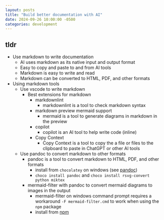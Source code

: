 ```yaml
---
layout: posts
title: "Build better documentation with AI"
date: 2024-09-26 10:00:00 -0500
categories: development
---
```


## tldr

- Use markdown to write documentation
  - AI uses markdown as its native input and output format
  - Easy to copy and paste to and from AI tools
  - Markdown is easy to write and read
  - Markdown can be converted to HTML, PDF, and other formats
- Using markdown tools
  - Use vscode to write markdown
    - Best extensions for markdown
      - markdownlint
        - markdownlint is a tool to check markdown syntax
      - markdown preview mermaid support
        - mermaid is a tool to generate diagrams in markdown in the preview
      - copilot
        - copilot is an AI tool to help write code (inline)
      - Copy Context
        - Copy Context is a tool to copy the a file or files to the clipboard to paste in ChatGPT or other AI tools
  - Use pandoc to convert markdown to other formats
    - pandoc is a tool to convert markdown to HTML, PDF, and other formats
      - install from `chocolatey` on windows (see [pandoc](https://pandoc.org/installing.html))
      - `choco install pandoc` and `choco install rsvg-convert python miktex`
    - mermaid-filter with pandoc to convert mermaid diagrams to images in the output
      - mermaid-filter on windows command prompt requires a workaround `-F mermaid-filter.cmd` to work when using the `npm` package
      - install from [npm](https://www.npmjs.com/package/@binpar/mermaid-filter)
